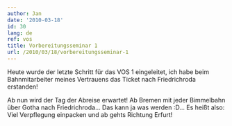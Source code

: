 ```yaml
---
author: Jan
date: '2010-03-18'
id: 30
lang: de
ref: vos
title: Vorbereitungsseminar 1
url: /2010/03/18/vorbereitungsseminar-1
---
```


Heute wurde der letzte Schritt für das VOS 1 eingeleitet, ich habe beim Bahnmitarbeiter meines Vertrauens das Ticket nach Friedrichroda erstanden!

Ab nun wird der Tag der Abreise erwartet! Ab Bremen mit jeder Bimmelbahn über Gotha nach Friedrichroda&#8230; Das kann ja was werden :D&#8230; Es heißt also: Viel Verpflegung einpacken und ab gehts Richtung Erfurt!